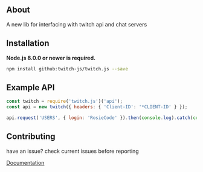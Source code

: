 ## About
A new lib for interfacing with twitch api and chat servers

## Installation
**Node.js 8.0.0 or newer is required.**
```sh
npm install github:twitch-js/twitch.js --save
```

## Example API
```js
const twitch = require('twitch.js')('api');
const api = new twitch({ headers: { 'Client-ID': '*CLIENT-ID' } });

api.request('USERS', { login: 'RosieCode' }).then(console.log).catch(console.error);
```

## Contributing
have an issue? check current issues before reporting

[Documentation](https://twitch-js.github.io/twitch.js/)
